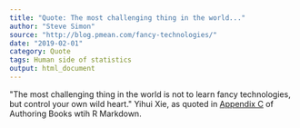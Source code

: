 ```yaml
---
title: "Quote: The most challenging thing in the world..."
author: "Steve Simon"
source: "http://blog.pmean.com/fancy-technologies/"
date: "2019-02-01"
category: Quote
tags: Human side of statistics
output: html_document
---
```


"The most challenging thing in the world is not to learn fancy
technologies, but control your own wild heart." Yihui Xie, as quoted in
[Appendix C](https://bookdown.org/yihui/bookdown/faq.html) of Authoring
Books wtih R Markdown.

<!---more--->



